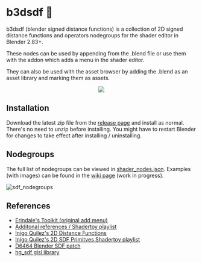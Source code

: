 # b3dsdf 🧰

b3dsdf (blender signed distance functions) is a collection of 2D signed distance functions and operators nodegroups for the shader editor in Blender 2.83+.

These nodes can be used by appending from the .blend file or use them with the addon which adds a menu in the shader editor.

They can also be used with the asset browser by adding the .blend as an asset library and marking them as assets.

<p align="center">
  <img src="https://user-images.githubusercontent.com/830253/165154162-406dca54-cd5c-43df-9bee-9344113d2f13.gif">
</p>

## Installation

Download the latest zip file from the [release page](https://github.com/williamchange/b3dsdf/releases) and install as normal. There's no need to unzip before installing. You might have to restart Blender for changes to take effect after installing / uninstalling.

## Nodegroups

The full list of nodegroups can be viewed in [shader_nodes.json](https://github.com/williamchange/b3dsdf/blob/master/shader_nodes.json). Examples (with images) can be found in the [wiki page](https://github.com/williamchange/b3dsdf/wiki/Examples) (work in progress).

![sdf_nodegroups](https://user-images.githubusercontent.com/830253/166915291-4c350983-55f7-47c8-9bbc-e4acd66df5cb.png)

## References

- [Erindale's Toolkit (original add menu)](https://erindale.gumroad.com/l/erintools)
- [Additonal references / Shadertoy playlist](https://www.shadertoy.com/playlist/7cjGR1)
- [Inigo Quilez's 2D Distance Functions](https://www.iquilezles.org/www/articles/distfunctions2d/distfunctions2d.htm)
- [Inigo Quilez's 2D SDF Primitves Shadertoy playlist](https://www.shadertoy.com/playlist/MXdSRf)
- [D6464 Blender SDF patch](https://developer.blender.org/D6464)
- [hg_sdf glsl library](https://mercury.sexy/hg_sdf/)
